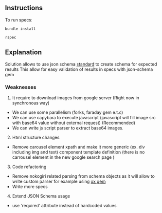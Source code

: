## Instructions

To run specs:

 `bundle install`
 
 `rspec`

 ## Explanation

 Solution allows to use json schema [standard](https://datatracker.ietf.org/doc/html/draft-wright-json-schema-01) to create schema for expected results
 This allow for easy validation of results in specs with json-schema gem

 ### Weaknesses

1. It require to download images from google server (Right now in synchronous way)
- We can use some parallelism (forks, faraday gem e.t.c)
- We can use capybara to execute javascript (javascript will fill image src with base64 value without external request) (Recommended)
- We can write js script parser to extract base64 images.

2. Html structure changes
- Remove carousel element xpath and make it more generic (ex. div including img and text) component template definition (there is no carrousel element in the new google search page )

3. Code refactoring
- Remove nokogiri related parsing from schema objects as it will allow to write custom parser for example using [ox gem](https://github.com/ohler55/ox)
- Write more specs

4. Extend JSON Schema usage
- use 'required' attribute instead of hardcoded values 